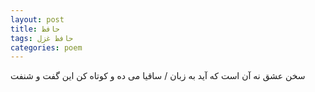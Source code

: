 ```yaml
---
layout: post
title: حافظ
tags: حافظ غزل
categories: poem
---
```


سخن عشق نه آن است که آید به زبان / ساقیا می ده و کوتاه کن این گفت و شنفت